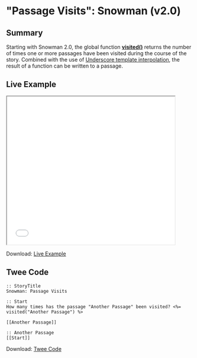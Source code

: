 # "Passage Visits": Snowman (v2.0)

## Summary

Starting with Snowman 2.0, the global function **[visited()](https://videlais.github.io/snowman/2/utility/visited.html)** returns the number of times one or more passages have been visited during the course of the story. Combined with the use of [Underscore template interpolation](https://videlais.github.io/snowman/2/learning/template.html), the result of a function can be written to a passage.

## Live Example

<section>
<iframe src="snowman_passagevisits_example.html" height=400 width=90%></iframe>

Download: <a href="snowman_passagevisits_example.html" target="_blank">Live Example</a>
</section>

## Twee Code

```
:: StoryTitle
Snowman: Passage Visits

:: Start
How many times has the passage "Another Passage" been visited? <%= visited("Another Passage") %>

[[Another Passage]]

:: Another Passage
[[Start]]

```

Download: <a href="snowman_passagevisits_twee.txt" target="_blank">Twee Code</a>
